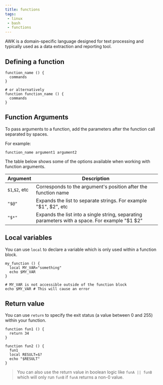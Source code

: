 ```yaml
---
title: functions
tags:
 - linux
 - bash
 - functions
---
```


AWK is a domain-specific language designed for text processing and typically used as a data extraction and reporting tool.
<!--more-->

## Defining a function

```shell
function_name () {
  commands
}

# or alternatively
function function_name () {
  commands
}
```

## Function Arguments

To pass arguments to a function, add the parameters after the function call separated by spaces.

For example:
```shell
function_name argument1 argument2
```

The table below shows some of the options available when working with function arguments.

| Argument | Description |
| --- | --- |
| `$1`,`$2`, etc | Corresponds to the argument's position after the function name |
| `"$@"` | Expands the list to separate strings. For example "$1", $2", etc |
| `"$*"` | Expands the list into a single string, separating parameters with a space. For example "$1 $2" |

## Local variables

You can use `local` to declare a variable which is only used within a function block.

```shell
my_function () {
  local MY_VAR="something"
  echo $MY_VAR
}

# MY_VAR is not accessible outside of the function block
echo $MY_VAR # This will cause an error
```

## Return value

You can use `return` to specify the exit status (a value between 0 and 255) within your function.

```shell
function fun1 () {
  return 34
}

function fun2 () {
  fun1
  local RESULT=$?
  echo "$RESULT"
}
```

> You can also use the return value in boolean logic like `funA || funB` which will only run `funB` if `funA` returns a 
> non-0 value.

